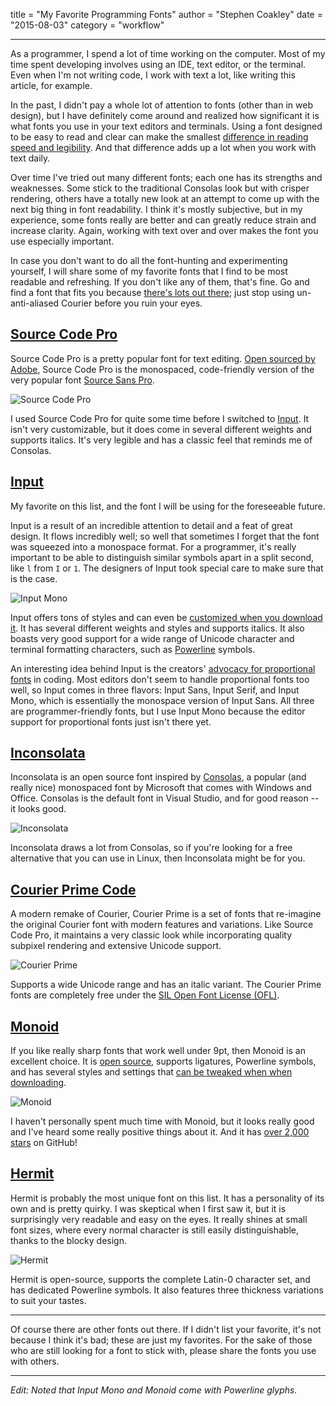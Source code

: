 title       = "My Favorite Programming Fonts"
author      = "Stephen Coakley"
date        = "2015-08-03"
category    = "workflow"

---

As a programmer, I spend a lot of time working on the computer. Most of my time spent developing involves using an IDE, text editor, or the terminal. Even when I'm not writing code, I work with text a lot, like writing this article, for example.

In the past, I didn't pay a whole lot of attention to fonts (other than in web design), but I have definitely come around and realized how significant it is what fonts you use in your text editors and terminals. Using a font designed to be easy to read and clear can make the smallest [difference in reading speed and legibility](http://blog.codinghorror.com/comparing-font-legibility/). And that difference adds up a lot when you work with text daily.

Over time I've tried out many different fonts; each one has its strengths and weaknesses. Some stick to the traditional Consolas look but with crisper rendering, others have a totally new look at an attempt to come up with the next big thing in font readability. I think it's mostly subjective, but in my experience, some fonts really are better and can greatly reduce strain and increase clarity. Again, working with text over and over makes the font you use especially important.

In case you don't want to do all the font-hunting and experimenting yourself, I will share some of my favorite fonts that I find to be most readable and refreshing. If you don't like any of them, that's fine. Go and find a font that fits you because [there's lots out there](http://www.slant.co/topics/67/~what-are-the-best-programming-fonts); just stop using un-anti-aliased Courier before you ruin your eyes.

## [Source Code Pro](http://adobe-fonts.github.io/source-code-pro/)
Source Code Pro is a pretty popular font for text editing. [Open sourced by Adobe](https://github.com/adobe-fonts/source-code-pro), Source Code Pro is the monospaced, code-friendly version of the very popular font [Source Sans Pro](http://adobe-fonts.github.io/source-sans-pro/).

![Source Code Pro](/content/images/2015-08-03-source-code-pro.png)

I used Source Code Pro for quite some time before I switched to [Input](#input). It isn't very customizable, but it does come in several different weights and supports italics. It's very legible and has a classic feel that reminds me of Consolas.

## <a name="input"/>[Input](http://input.fontbureau.com/)
My favorite on this list, and the font I will be using for the foreseeable future.

Input is a result of an incredible attention to detail and a feat of great design. It flows incredibly well; so well that sometimes I forget that the font was squeezed into a monospace format. For a programmer, it's really important to be able to distinguish similar symbols apart in a split second, like `l` from `I` or `1`. The designers of Input took special care to make sure that is the case.

![Input Mono](/content/images/2015-08-03-input-mono.png)

Input offers tons of styles and can even be [customized when you download it](http://input.fontbureau.com/preview/). It has several different weights and styles and supports italics. It also boasts very good support for a wide range of Unicode character and terminal formatting characters, such as [Powerline](https://github.com/powerline/powerline) symbols.

An interesting idea behind Input is the creators' [advocacy for proportional fonts](http://input.fontbureau.com/info/) in coding. Most editors don't seem to handle proportional fonts too well, so Input comes in three flavors: Input Sans, Input Serif, and Input Mono, which is essentially the monospace version of Input Sans. All three are programmer-friendly fonts, but I use Input Mono because the editor support for proportional fonts just isn't there yet.

## [Inconsolata](http://www.levien.com/type/myfonts/inconsolata.html)
Inconsolata is an open source font inspired by [Consolas](https://www.microsoft.com/typography/fonts/family.aspx?FID=300), a popular (and really nice) monospaced font by Microsoft that comes with Windows and Office. Consolas is the default font in Visual Studio, and for good reason -- it looks good.

![Inconsolata](/content/images/2015-08-03-inconsolata.png)

Inconsolata draws a lot from Consolas, so if you're looking for a free alternative that you can use in Linux, then Inconsolata might be for you.

## [Courier Prime Code](http://quoteunquoteapps.com/courierprime/#code-sans)
A modern remake of Courier, Courier Prime is a set of fonts that re-imagine the original Courier font with modern features and variations. Like Source Code Pro, it maintains a very classic look while incorporating quality subpixel rendering and extensive Unicode support.

![Courier Prime](/content/images/2015-08-03-courier-prime.png)

Supports a wide Unicode range and has an italic variant. The Courier Prime fonts are completely free under the [SIL Open Font License (OFL)](http://scripts.sil.org/OFL).

## [Monoid](http://larsenwork.com/monoid/)
If you like really sharp fonts that work well under 9pt, then Monoid is an excellent choice. It is [open source](https://github.com/larsenwork/monoid), supports ligatures, Powerline symbols, and has several styles and settings that [can be tweaked when when downloading](http://larsenwork.com/monoid/#settings).

![Monoid](/content/images/2015-08-03-monoid.png)

I haven't personally spent much time with Monoid, but it looks really good and I've heard some really positive things about it. And it has [over 2,000 stars](https://github.com/larsenwork/monoid/stargazers) on GitHub!

## [Hermit](https://pcaro.es/p/hermit/)
Hermit is probably the most unique font on this list. It has a personality of its own and is pretty quirky. I was skeptical when I first saw it, but it is surprisingly very readable and easy on the eyes. It really shines at small font sizes, where every normal character is still easily distinguishable, thanks to the blocky design.

![Hermit](/content/images/2015-08-03-hermit.png)

Hermit is open-source, supports the complete Latin-0 character set, and has dedicated Powerline symbols. It also features three thickness variations to suit your tastes.

---

Of course there are other fonts out there. If I didn't list your favorite, it's not because I think it's bad; these are just my favorites. For the sake of those who are still looking for a font to stick with, please share the fonts you use with others.

---

*Edit: Noted that Input Mono and Monoid come with Powerline glyphs.*
